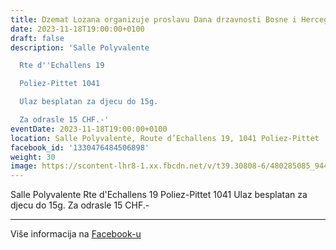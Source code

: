 ```yaml
---
title: Dzemat Lozana organizuje proslavu Dana drzavnosti Bosne i Hercegovine
date: 2023-11-18T19:00:00+0100
draft: false
description: 'Salle Polyvalente

  Rte d''Echallens 19

  Poliez-Pittet 1041

  Ulaz besplatan za djecu do 15g.

  Za odrasle 15 CHF.-'
eventDate: 2023-11-18T19:00:00+0100
location: Salle Polyvalente, Route d’Echallens 19, 1041 Poliez-Pittet
facebook_id: '1330476484506898'
weight: 30
image: https://scontent-lhr8-1.xx.fbcdn.net/v/t39.30808-6/480285085_944333661160567_3277375841641556820_n.jpg?_nc_cat=107&ccb=1-7&_nc_sid=9e60e4&_nc_ohc=Q8cRHeA1cGkQ7kNvwEQGg_d&_nc_oc=AdnEBMDTlXHpaixrekCblPhRd2wNiAa9mE_e-rt6tn0Eq7RROV-lKh-3dKA2tRUhrzs&_nc_zt=23&_nc_ht=scontent-lhr8-1.xx&edm=ABTKTjYEAAAA&_nc_gid=3M-15HbDVKkxV8h-fZcNpw&oh=00_AfJplrDB0GfeYHTh4_1B6HfL3bEcnO1fJohN-FfRS65o0g&oe=682C671F
---
```


Salle Polyvalente
Rte d'Echallens 19
Poliez-Pittet 1041
Ulaz besplatan za djecu do 15g.
Za odrasle 15 CHF.-

---

Više informacija na [Facebook-u](https://facebook.com/events/1330476484506898)